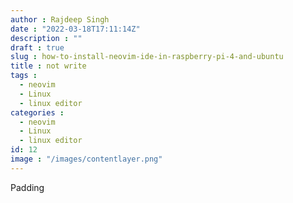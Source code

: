```yaml
---
author : Rajdeep Singh
date : "2022-03-18T17:11:14Z"
description : ""
draft : true
slug : how-to-install-neovim-ide-in-raspberry-pi-4-and-ubuntu
title : not write
tags : 
  - neovim
  - Linux
  - linux editor
categories :  
  - neovim
  - Linux
  - linux editor
id: 12
image : "/images/contentlayer.png"
---
```


Padding 